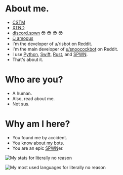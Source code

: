 # About me.
- [CSTM](https://github.com/Deltara3/CSTM)
- [XTND](https://github.com/Deltara3/XTND)
- [discord.spwn](https://github.com/Deltara3/discord.spwn) :flushed: :flushed: :flushed: :flushed:
- [ඞ amogus](https://github.com/Deltara3/amogus)
- I'm the developer of u/risbot on Reddit.
- I'm the main developer of [u/snoocockbot](https://github.com/Deltara3/snoocockbot) on Reddit.
- I use [Python](https://github.com/python/cpython), [Swift](https://github.com/apple/swift), [Rust](https://github.com/rust-lang/rust), and [SPWN](https://github.com/Spu7Nix/SPWN-language).
- That's about it.

# Who are you?
- A human.
- Also, read about me.
- Not sus.

# Why am I here?
- You found me by accident.
- You know about my bots.
- You are an epic [SPWN](http://github.com/Spu7Nix/SPWN-Language)er.

![My stats for literally no reason](https://github-readme-stats.vercel.app/api?username=Deltara3&theme=vue-dark&show_icons=true&count_private=true)

![My most used languages for literally no reason](https://github-readme-stats.vercel.app/api/top-langs/?username=Deltara3&theme=vue-dark&layout=compact)
